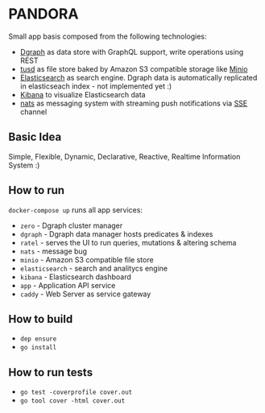 # PANDORA

Small app basis composed from the following technologies:

* [Dgraph](https://dgraph.io/) as data store with GraphQL support, write operations using REST
* [tusd](https://tus.io/) as file store baked by Amazon S3 compatible storage like [Minio](https://www.minio.io/)
* [Elasticsearch](https://www.elastic.co/products/elasticsearch) as search engine. Dgraph data is automatically replicated in elasticseach index - not implemented yet :)
* [Kibana](https://www.elastic.co/products/kibana) to visualize Elasticsearch data
* [nats](https://nats.io/) as messaging system with streaming push notifications via [SSE](https://en.wikipedia.org/wiki/Server-sent_events) channel

## Basic Idea

Simple, Flexible, Dynamic, Declarative, Reactive, Realtime Information System :)

## How to run

`docker-compose up` runs all app services:

* `zero` - Dgraph cluster manager
* `dgraph` - Dgraph data manager hosts predicates & indexes
* `ratel` - serves the UI to run queries, mutations & altering schema
* `nats` - message bug
* `minio` - Amazon S3 compatible file store
* `elasticsearch` - search and analitycs engine
* `kibana` - Elasticsearch dashboard
* `app` - Application API service
* `caddy` - Web Server as service gateway

## How to build

* `dep ensure`
* `go install`

## How to run tests

* `go test -coverprofile cover.out`
* `go tool cover -html cover.out`
